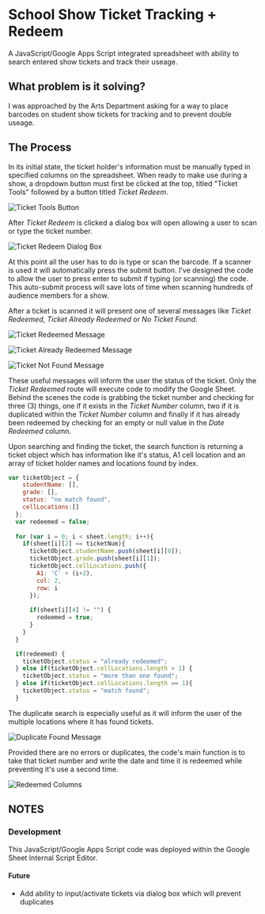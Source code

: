 # School Show Ticket Tracking + Redeem
A JavaScript/Google Apps Script integrated spreadsheet with ability to search entered show tickets and track their useage.

## What problem is it solving?
I was approached by the Arts Department asking for a way to place barcodes on student show tickets for tracking and to prevent double useage.

## The Process
In its initial state, the ticket holder's information must be manually typed in specified columns on the spreadsheet. When ready to make use during a show, a dropdown button must first be clicked at the top, titled "Ticket Tools" followed by a button titled *Ticket Redeem*.

![Ticket Tools Button](https://i.imgur.com/r0oqfYI.png)

After *Ticket Redeem* is clicked a dialog box will open allowing a user to scan or type the ticket number.

![Ticket Redeem Dialog Box](https://i.imgur.com/6eFmn7u.png)

At this point all the user has to do is type or scan the barcode. If a scanner is used it will automatically press the submit button. I've designed the code to allow the user to press enter to submit if typing (or scanning) the code. This auto-submit process will save lots of time when scanning hundreds of audience members for a show.

After a ticket is scanned it will present one of several messages like *Ticket Redeemed*, *Ticket Already Redeemed* or *No Ticket Found*.

![Ticket Redeemed Message](https://i.imgur.com/NZ7uKyS.png)

![Ticket Already Redeemed Message](https://i.imgur.com/YgjUnn4.png)

![Ticket Not Found Message](https://i.imgur.com/0hQWaCa.png)

These useful messages will inform the user the status of the ticket. Only the *Ticket Redeemed* route will execute code to modify the Google Sheet. Behind the scenes the code is grabbing the ticket number and checking for three (3) things, one if it exists in the *Ticket Number* column, two if it is duplicated within the *Ticket Number* column and finally if it has already been redeemed by checking for an empty or null value in the *Date Redeemed* column.

Upon searching and finding the ticket, the search function is returning a ticket object which has information like it's status, A1 cell location and an array of ticket holder names and locations found by index.

```javascript
var ticketObject = {
    studentName: [],
    grade: [],
    status: "no match found",
    cellLocations:[]
  };
  var redeemed = false;
  
  for (var i = 0; i < sheet.length; i++){
    if(sheet[i][2] == ticketNum){
      ticketObject.studentName.push(sheet[i][0]);
      ticketObject.grade.push(sheet[i][1]);
      ticketObject.cellLocations.push({
        A1: 'C' + (i+2),
        col: 2,
        row: i
      });
      
      if(sheet[i][4] != "") {
        redeemed = true;
      }
    }
  }

  if(redeemed) {
    ticketObject.status = "already redeemed";
  } else if(ticketObject.cellLocations.length > 1) {
    ticketObject.status = "more than one found";
  } else if(ticketObject.cellLocations.length == 1){
    ticketObject.status = "match found";
  }
  ```

The duplicate search is especially useful as it will inform the user of the multiple locations where it has found tickets.

![Duplicate Found Message](https://i.imgur.com/sPZB73r.png)

Provided there are no errors or duplicates, the code's main function is to take that ticket number and write the date and time it is redeemed while preventing it's use a second time.

![Redeemed Columns](https://i.imgur.com/n1THb50.png)

## NOTES

### Development
This JavaScript/Google Apps Script code was deployed within the Google Sheet Internal Script Editor.

#### Future
* Add ability to input/activate tickets via dialog box which will prevent duplicates
